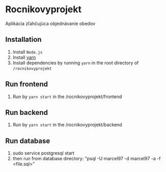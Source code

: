 # Rocnikovyprojekt

Aplikácia zľahčujúca objednávanie obedov

## Installation

1. Install `Node.js`
2. Install [yarn](https://yarnpkg.com)
3. Install dependencies by running `yarn` in the root directory of `/rocnikovyprojekt`

## Run frontend

1. Run by `yarn start` in the /rocnikovyprojekt/frontend

## Run backend

1. Run by `yarn start` in the /rocnikovyprojekt/backend

## Run database
1. sudo service postgresql start
2. then run from database directory: "psql -U marcel97 -d marcel97 -a -f <file.sql>"
